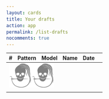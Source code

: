 ```yaml
---
layout: cards
title: Your drafts
action: app
permalink: /list-drafts
nocomments: true
---
```

<div class="container">
    <div class="row">
        <div class="col-md-12" id="drafts">
            <table class="table table-striped table-hover">
                <thead class="thead-inverse">
                    <tr>
                        <th>#</th>
                        <th>Pattern</th>
                        <th>Model</th>
                        <th>Name</th>
                        <th>Date</th>
                        <th class="icon"><i class="fa fa-trash" aria-hidden="true"></i></th>
                    </tr>
                </thead>
                <tbody id="draftlist">
                    <tr id='spinner'>
                        <td colspan="6" class="text-center px-5"><img src="/img/logo/spinner.svg" alt="Loading drafts..."></td>
                    </tr>
                    <tr id='draft-row'>
                        <td class="handle"></td>
                        <td class="pattern"></td>
                        <td class="model"></td>
                        <td class="name"></td>
                        <td class="date"></td>
                        <td class="trash"></td>
                    </tr>
                </tbody>
            </table>
        </div>
    </div>
</div>
